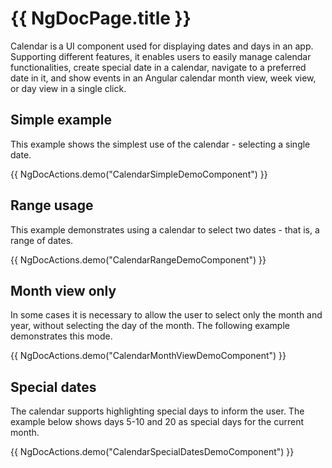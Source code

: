 # {{ NgDocPage.title }}

Calendar is a UI component used for displaying dates and days in an app.
Supporting different features, it enables users to easily manage calendar
functionalities, create special date in a calendar, navigate to a preferred
date in it, and show events in an Angular calendar month view, week view, or
day view in a single click.

## Simple example

This example shows the simplest use of the calendar - selecting a single date.

{{ NgDocActions.demo("CalendarSimpleDemoComponent") }}

## Range usage

This example demonstrates using a calendar to select two dates - that is, a
range of dates.

{{ NgDocActions.demo("CalendarRangeDemoComponent") }}

## Month view only

In some cases it is necessary to allow the user to select only the month and
year, without selecting the day of the month. The following example
demonstrates this mode.

{{ NgDocActions.demo("CalendarMonthViewDemoComponent") }}

## Special dates

The calendar supports highlighting special days to inform the user. The example
below shows days 5-10 and 20 as special days for the current month.

{{ NgDocActions.demo("CalendarSpecialDatesDemoComponent") }}
